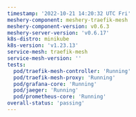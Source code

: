 ```yaml
---
timestamp: '2022-10-21 14:20:32 UTC Fri'
meshery-component: meshery-traefik-mesh
meshery-component-version: v0.6.3
meshery-server-version: 'v0.6.17'
k8s-distro: minikube
k8s-version: 'v1.23.13'
service-mesh: traefik-mesh
service-mesh-version: ''
tests:
  pod/traefik-mesh-controller: 'Running'
  pod/traefik-mesh-proxy: 'Running'
  pod/grafana-core: 'Running'
  pod/jaeger: 'Running'
  pod/prometheus-core: 'Running'
overall-status: 'passing'
---
```

